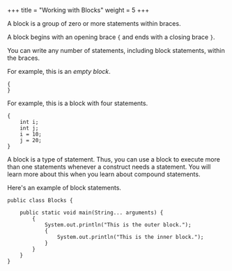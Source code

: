 +++
title = "Working with Blocks"
weight = 5
+++

A block is a group of zero or more statements within braces.

A block begins with an opening brace `{` and ends with a closing brace `}`.

You can write any number of statements, including block statements, within the
braces.

For example, this is an *empty block*.
```
{
}
```

For example, this is a block with four statements.
```
{
    int i;
    int j;
    i = 10;
    j = 20;
}
```

A block is a type of statement. Thus, you can use a block to execute more
than one statements whenever a construct needs a statement. You will learn
more about this when you learn about compound statements.

Here's an example of block statements.

```
public class Blocks {

    public static void main(String... arguments) {
        {
            System.out.println("This is the outer block.");
            {
                System.out.println("This is the inner block.");
            }
        }
    }
}
```
